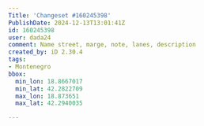```yaml
---
Title: 'Changeset #160245398'
PublishDate: 2024-12-13T13:01:41Z
id: 160245398
user: dada24
comment: Name street, marge, note, lanes, description
created_by: iD 2.30.4
tags:
- Montenegro
bbox:
  min_lon: 18.8667017
  min_lat: 42.2822709
  max_lon: 18.873651
  max_lat: 42.2940035

---
```

